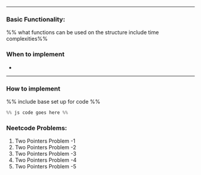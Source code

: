 ----
### Basic Functionality: 
%% what functions can be used on the structure include time complexities%% 

### When to implement
- 
----
### How to implement
%% include base set up for code %%
``` js
%% js code goes here %%

```


### Neetcode Problems: 
1. Two Pointers Problem -1
2. Two Pointers Problem -2
3. Two Pointers Problem -3
4. Two Pointers Problem -4
5. Two Pointers Problem -5

